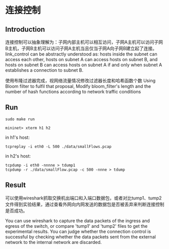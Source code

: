# 连接控制

## Introduction

连接控制可以抽象理解为：子网内部主机可以相互访问，子网A主机可以访问子网B主机，子网B主机可以访问子网A主机当且仅当子网A向子网B建立起了连接。
link_control can be abstractly understood as: hosts inside the subnet can access each other, hosts on subnet A can access hosts on subnet B, and hosts on subnet B can access hosts on subnet A if and only when subnet A establishes a connection to subnet B.

使用布隆过滤器完成，视网络流量情况修改过滤器长度和哈希函数个数
Using Bloom filter to fulfil that proposal, Modify bloom_filter's length and the number of hash functions according to network traffic conditions

## Run

```
sudo make run
```

```
mininet> xterm h1 h2
```

in h1's host:

```
tcpreplay -i eth0 -L 500 ./data/smallFlows.pcap
```

in h2's host:

```
tcpdump -i eth0 -nnnne > tdump1
tcpdump -r ./data/smallFlow.pcap -c 500 -nnne > tdump
```

## Result

可以使用wireshark抓取交换机出端口和入端口数据包，或者对比tump1、tump2文件得到实验结果，通过查看外网向内网发送的数据包是否被丢弃来判断连接控制是否成功。

You can use wireshark to capture the data packets of the ingress and egress of the switch, or compare 'tump1' and 'tump2' files to get the experimental results. You can judge whether the connection control is successful by checking whether the data packets sent from the external network to the internal network are discarded.